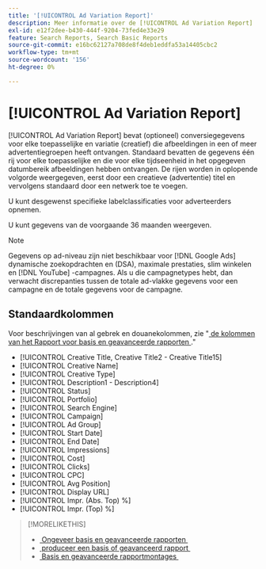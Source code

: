 ```yaml
---
title: '[!UICONTROL Ad Variation Report]'
description: Meer informatie over de [!UICONTROL Ad Variation Report] .
exl-id: e12f2dee-b430-444f-9204-73fed4e33e29
feature: Search Reports, Search Basic Reports
source-git-commit: e16bc62127a708de8f4deb1eddfa53a14405cbc2
workflow-type: tm+mt
source-wordcount: '156'
ht-degree: 0%

---
```


# [!UICONTROL Ad Variation Report]

[!UICONTROL Ad Variation Report] bevat (optioneel) conversiegegevens voor elke toepasselijke en variatie (creatief) die afbeeldingen in een of meer advertentiegroepen heeft ontvangen. Standaard bevatten de gegevens één rij voor elke toepasselijke en die voor elke tijdseenheid in het opgegeven datumbereik afbeeldingen hebben ontvangen. De rijen worden in oplopende volgorde weergegeven, eerst door een creatieve (advertentie) titel en vervolgens standaard door een netwerk toe te voegen.

U kunt desgewenst specifieke labelclassificaties voor adverteerders opnemen.

U kunt gegevens van de voorgaande 36 maanden weergeven.

>[!NOTE]
>
>Gegevens op ad-niveau zijn niet beschikbaar voor [!DNL Google Ads] dynamische zoekopdrachten en (DSA), maximale prestaties, slim winkelen en [!DNL YouTube] -campagnes. Als u die campagnetypes hebt, dan verwacht discrepanties tussen de totale ad-vlakke gegevens voor een campagne en de totale gegevens voor de campagne.

## Standaardkolommen

Voor beschrijvingen van al gebrek en douanekolommen, zie &quot;[&#x200B; de kolommen van het Rapport voor basis en geavanceerde rapporten &#x200B;](basic-advanced-report-columns.md).&quot;

* [!UICONTROL Creative Title, Creative Title2 - Creative Title15]
* [!UICONTROL Creative Name]
* [!UICONTROL Creative Type]
* [!UICONTROL Description1 - Description4]
* [!UICONTROL Status]
* [!UICONTROL Portfolio]
* [!UICONTROL Search Engine]
* [!UICONTROL Campaign]
* [!UICONTROL Ad Group]
* [!UICONTROL Start Date]
* [!UICONTROL End Date]
* [!UICONTROL Impressions]
* [!UICONTROL Cost]
* [!UICONTROL Clicks]
* [!UICONTROL CPC]
* [!UICONTROL Avg Position]
* [!UICONTROL Display URL]
* [!UICONTROL Impr. (Abs. Top) %]
* [!UICONTROL Impr. (Top) %]

>[!MORELIKETHIS]
>
>* [&#x200B; Ongeveer basis en geavanceerde rapporten &#x200B;](basic-advanced-report-about.md)
>* [&#x200B; produceer een basis of geavanceerd rapport &#x200B;](basic-advanced-report-generate.md)
>* [&#x200B; Basis en geavanceerde rapportmontages &#x200B;](basic-advanced-report-settings.md)
